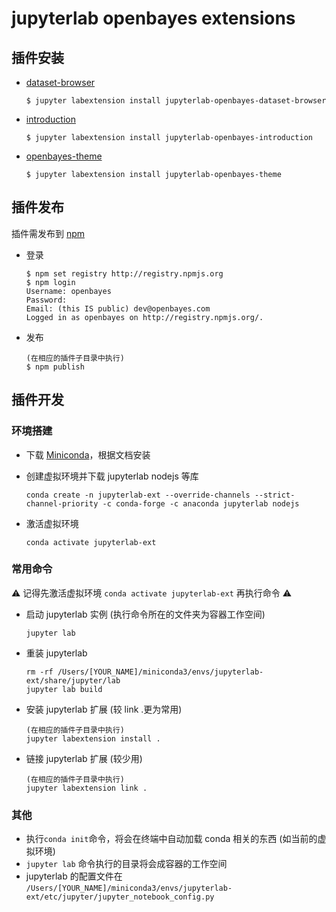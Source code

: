 # jupyterlab openbayes extensions

## 插件安装

- [dataset-browser](https://github.com/signcl/openbayes-jupyterlab-extensions/tree/master/jupyterlab-openbayes-dataset-browser)

	`$ jupyter labextension install jupyterlab-openbayes-dataset-browser`
	
- [introduction](https://github.com/signcl/openbayes-jupyterlab-extensions/tree/master/jupyterlab-openbayes-introduction)

	`$ jupyter labextension install jupyterlab-openbayes-introduction`

- [openbayes-theme](https://github.com/signcl/openbayes-jupyterlab-extensions/tree/master/jupyterlab-openbayes-theme])

 	 `$ jupyter labextension install jupyterlab-openbayes-theme`


## 插件发布
 
  插件需发布到 [npm](https://www.npmjs.com)

- 登录

    ```
    $ npm set registry http://registry.npmjs.org
    $ npm login
    Username: openbayes
    Password: 
    Email: (this IS public) dev@openbayes.com
    Logged in as openbayes on http://registry.npmjs.org/.
    ```
    
- 发布

    ```
    (在相应的插件子目录中执行)
    $ npm publish
    ```

## 插件开发

### 环境搭建

- 下载 [Miniconda](https://docs.conda.io/en/latest/miniconda.html)，根据文档安装
	
- 创建虚拟环境并下载 jupyterlab nodejs 等库

	```
	conda create -n jupyterlab-ext --override-channels --strict-channel-priority -c conda-forge -c anaconda jupyterlab nodejs
	```
	
- 激活虚拟环境

	```
	conda activate jupyterlab-ext
	```

### 常用命令

⚠️ 记得先激活虚拟环境 `conda activate jupyterlab-ext` 再执行命令 ⚠️
	
- 启动 jupyterlab 实例 (执行命令所在的文件夹为容器工作空间)

	```
	jupyter lab
	```
	
- 重装 jupyterlab

	```
	rm -rf /Users/[YOUR_NAME]/miniconda3/envs/jupyterlab-ext/share/jupyter/lab 
	jupyter lab build
	```
	
- 安装 jupyterlab 扩展 (较 link .更为常用)

	```
	(在相应的插件子目录中执行)
	jupyter labextension install .
	```
	
- 链接 jupyterlab 扩展 (较少用)
	
	```
	(在相应的插件子目录中执行)
	jupyter labextension link .
	```
	
### 其他
- 执行`conda init`命令，将会在终端中自动加载 conda 相关的东西 (如当前的虚拟环境)
- `jupyter lab` 命令执行的目录将会成容器的工作空间 <br/>
- jupyterlab 的配置文件在 `/Users/[YOUR_NAME]/miniconda3/envs/jupyterlab-ext/etc/jupyter/jupyter_notebook_config.py` 